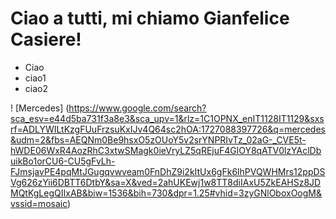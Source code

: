 # Ciao a tutti, mi chiamo Gianfelice Casiere!
- Ciao
- ciao1
- ciao2

! [Mercedes] (https://www.google.com/search?sca_esv=e44d5ba731f3a8e3&sca_upv=1&rlz=1C1OPNX_enIT1128IT1129&sxsrf=ADLYWILtKzgFUuFrzsuKxIJv4Q64sc2hOA:1727088397726&q=mercedes&udm=2&fbs=AEQNm0Be9hsxO5zOUoY5v2srYNPRIvTz_02aG-_CVE5t-hWDE06WxR4AozRhC3xtwSMagk0ieVryLZ5qREjuF4GlOY8qATV0lzYAclDbuikBo1orCU6-CU5gFvLh-FJmsjavPE4pqMtJGugqvwveam0FnDhZ9i2kItUx6gFk6lhPVQWHMrs12ppDSVg626zYii6DBTT6DtbY&sa=X&ved=2ahUKEwj1w8TT8diIAxU5ZkEAHSz8JDMQtKgLegQIIxAB&biw=1536&bih=730&dpr=1.25#vhid=3zyGNlOboxOogM&vssid=mosaic)
